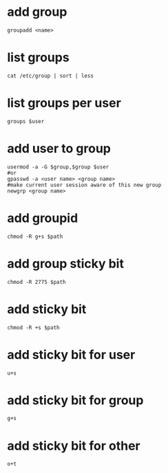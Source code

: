 # add group

    groupadd <name>

# list groups

    cat /etc/group | sort | less

# list groups per user

    groups $user

# add user to group

    usermod -a -G $group,$group $user
    #or
    gpasswd -a <user name> <group name>
    #make current user session aware of this new group
    newgrp <group name>

# add groupid

    chmod -R g+s $path

# add group sticky bit

    chmod -R 2775 $path

# add sticky bit

    chmod -R +s $path

# add sticky bit for user

    u+s

# add sticky bit for group

    g+s

# add sticky bit for other

    o+t
